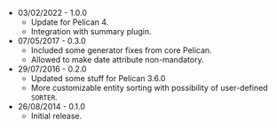 * 03/02/2022 - 1.0.0
    * Update for Pelican 4.
    * Integration with summary plugin.
* 07/05/2017 - 0.3.0
    * Included some generator fixes from core Pelican.
    * Allowed to make date attribute non-mandatory.
* 29/07/2016 - 0.2.0
    * Updated some stuff for Pelican 3.6.0
    * More customizable entity sorting with possibility of user-defined `SORTER`.
* 26/08/2014 - 0.1.0
    * Initial release.
